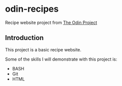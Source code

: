 # odin-recipes
Recipe website project from [The Odin Project](https://www.theodinproject.com)

## Introduction
This project is a basic recipe website.

Some of the skills I will demonstrate with this project is:
- BASH
- Git
- HTML